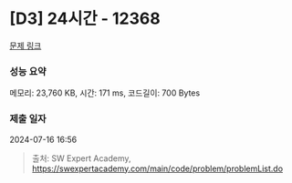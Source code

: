 # [D3] 24시간 - 12368 

[문제 링크](https://swexpertacademy.com/main/code/problem/problemDetail.do?contestProbId=AXsEBlLqedsDFARX) 

### 성능 요약

메모리: 23,760 KB, 시간: 171 ms, 코드길이: 700 Bytes

### 제출 일자

2024-07-16 16:56



> 출처: SW Expert Academy, https://swexpertacademy.com/main/code/problem/problemList.do